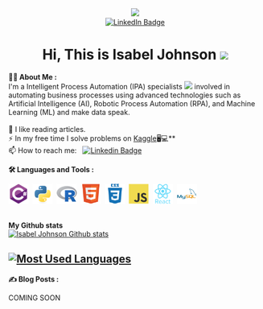 <div id="header" align="center">
  <img src="https://media.giphy.com/media/L1R1tvI9svkIWwpVYr/giphy.gif" width="200"/>
</div>
<div id="badges" align="center">
  <a href="https://www.linkedin.com/in/isabeljohnson06">
    <img src="https://img.shields.io/badge/LinkedIn-blue?style=for-the-badge&logo=linkedin&logoColor=white" alt="LinkedIn Badge"/>
  </a>
</div>
<h1 align="center">Hi, This is Isabel Johnson <img src="https://media.giphy.com/media/hvRJCLFzcasrR4ia7z/giphy.gif" width="40"></h1>

**👩‍💻  About Me :**
<br/>
I'm a Intelligent Process Automation (IPA) specialists <img src="https://media.giphy.com/media/WUlplcMpOCEmTGBtBW/giphy.gif" width="30"> involved in automating business processes using advanced technologies such as Artificial Intelligence (AI), Robotic Process Automation (RPA), and Machine Learning (ML) and make data speak.
<br />
<br/>
🌱 I like reading articles.
<br />
⚡ In my free time I solve problems on [Kaggle](https://www.kaggle.com/isabeljohnson001)🖥💻**
<br />
📫 How to reach me: &nbsp; [![Linkedin Badge](https://img.shields.io/badge/-johnson-blue?style=flat&logo=Linkedin&logoColor=white)](https://www.linkedin.com/in/isabeljohnson06)

**🛠  Languages and Tools :**
<br/>
<div>
  <img src="https://github.com/devicons/devicon/blob/master/icons/csharp/csharp-original.svg"  title="C#" alt="C#" width="40" height="40"/>&nbsp;
  <img src="https://github.com/devicons/devicon/blob/master/icons/python/python-original.svg"  title="Python" alt="Python" width="40" height="40"/>&nbsp;
  <img src="https://github.com/devicons/devicon/blob/master/icons/r/r-original.svg"  title="R" alt="R" width="40" height="40"/>&nbsp;
  <img src="https://github.com/devicons/devicon/blob/master/icons/html5/html5-original.svg" title="HTML5" alt="HTML" width="40" height="40"/>&nbsp;
  <img src="https://github.com/devicons/devicon/blob/master/icons/css3/css3-plain-wordmark.svg"  title="CSS3" alt="CSS" width="40" height="40"/>&nbsp;
  <img src="https://github.com/devicons/devicon/blob/master/icons/javascript/javascript-original.svg" title="JavaScript" alt="JavaScript" width="40" height="40"/>&nbsp;
  <img src="https://github.com/devicons/devicon/blob/master/icons/react/react-original-wordmark.svg" title="React" alt="React" width="40" height="40"/>&nbsp;
  <img src="https://github.com/devicons/devicon/blob/master/icons/mysql/mysql-original-wordmark.svg" title="MySQL"  alt="MySQL" width="40" height="40"/>&nbsp;
</div>
<br/>

**My Github stats**
<br/>
[![Isabel Johnson Github stats](https://github-readme-stats.vercel.app/api?username=isabeljohnson001)](https://github.com/isabeljohnson001/github-readme-stats)

[![Most Used Languages](https://github-readme-stats.vercel.app/api/top-langs/?username=isabeljohnson001&layout=compact)](https://github.com/isabeljohnson001/github-readme-stats)
-----

**✍️ Blog Posts :**

COMING SOON



